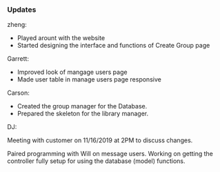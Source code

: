 
### Updates

zheng: 

- Played arount with the website
- Started designing the interface and functions of Create Group page


Garrett:

- Improved look of mangage users page
- Made user table in manage users page responsive

Carson:

- Created the group manager for the Database.
- Prepared the skeleton for the library manager.

DJ:

Meeting with customer on 11/16/2019 at 2PM to discuss changes.

Paired programming with Will on message users. Working on getting the controller
fully setup for using the database (model) functions. 
